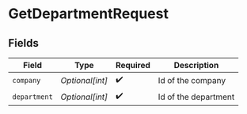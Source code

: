 # GetDepartmentRequest


## Fields

| Field                | Type                 | Required             | Description          |
| -------------------- | -------------------- | -------------------- | -------------------- |
| `company`            | *Optional[int]*      | :heavy_check_mark:   | Id of the company    |
| `department`         | *Optional[int]*      | :heavy_check_mark:   | Id of the department |